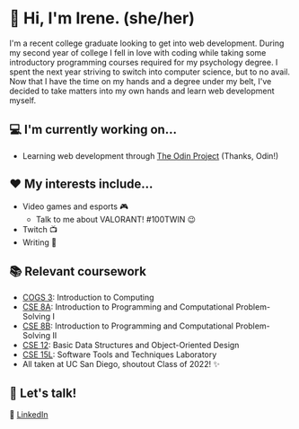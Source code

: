 # :wave: Hi, I'm Irene. (she/her)

I'm a recent college graduate looking to get into web development. During my second year of college I fell in love with coding while taking some introductory programming courses required for my psychology degree. I spent the next year striving to switch into computer science, but to no avail. Now that I have the time on my hands and a degree under my belt, I've decided to take matters into my own hands and learn web development myself.

## :computer: I'm currently working on...
+ Learning web development through [The Odin Project](theodinproject.com) (Thanks, Odin!)

## :heart: My interests include...
+ Video games and esports :video_game:
  + Talk to me about VALORANT! #100TWIN :wink:
+ Twitch :tv:
+ Writing :pencil:

## :books: Relevant coursework
+ [COGS 3](https://catalog.ucsd.edu/courses/COGS.html): Introduction to Computing
+ [CSE 8A](https://catalog.ucsd.edu/courses/CSE.html): Introduction to Programming and Computational Problem-Solving I
+ [CSE 8B](https://catalog.ucsd.edu/courses/CSE.html): Introduction to Programming and Computational Problem-Solving II
+ [CSE 12](https://catalog.ucsd.edu/courses/CSE.html): Basic Data Structures and Object-Oriented Design
+ [CSE 15L](https://catalog.ucsd.edu/courses/CSE.html): Software Tools and Techniques Laboratory
+ All taken at UC San Diego, shoutout Class of 2022! ✨

## 💬 Let's talk!
:paperclip: [LinkedIn](https://www.linkedin.com/in/irene-panis-898733196/)  

<!--
**irene-panis/irene-panis** is a ✨ _special_ ✨ repository because its `README.md` (this file) appears on your GitHub profile.

Here are some ideas to get you started:

- 🔭 I’m currently working on ...
- 🌱 I’m currently learning ...
- 👯 I’m looking to collaborate on ...
- 🤔 I’m looking for help with ...
- 💬 Ask me about ...
- 📫 How to reach me: ...
- 😄 Pronouns: ...
- ⚡ Fun fact: ...
-->
